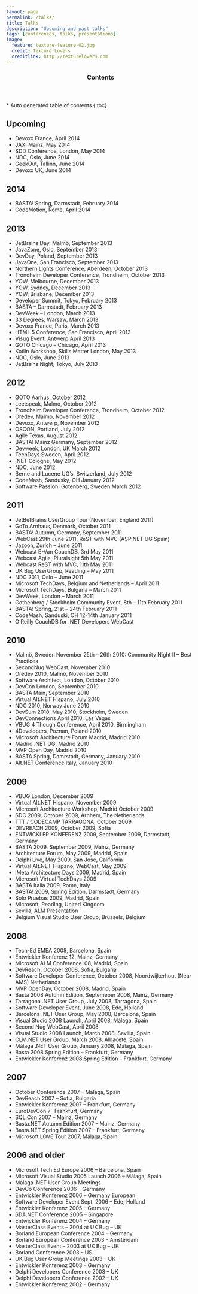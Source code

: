 ```yaml
---
layout: page
permalink: /talks/
title: Talks
description: "Upcoming and past talks"
tags: [conferences, talks, presentations]
image:
  feature: texture-feature-02.jpg
  credit: Texture Lovers
  creditlink: http://texturelovers.com
---
```


<section id="table-of-contents" class="toc">
  <header>
    <h3 >Contents</h3>
  </header>
<div id="drawer" markdown="1">
*  Auto generated table of contents
{:toc}
</div>
</section><!-- /#table-of-contents -->

## Upcoming

* Devoxx France, April 2014
* JAX! Mainz, May 2014
* SDD Conference, London, May 2014
* NDC, Oslo, June 2014
* GeekOut, Tallinn, June 2014
* Devoxx UK, June 2014

## 2014

* BASTA! Spring, Darmstadt, February 2014
* CodeMotion, Rome, April 2014

## 2013

* JetBrains Day, Malmö, September 2013
* JavaZone, Oslo, September 2013
* DevDay, Poland, September 2013
* JavaOne, San Francisco, September 2013
* Northern Lights Conference, Aberdeen, October 2013
* Trondheim Developer Conference, Trondheim, October 2013
* YOW, Melbourne, December 2013
* YOW, Sydney, December 2013
* YOW, Brisbane, December 2013
* Developer Summit, Tokyo, February 2013
* BASTA – Darmstadt, February 2013
* DevWeek – London, March 2013
* 33 Degrees, Warsaw, March 2013
* Devoxx France, Paris, March 2013
* HTML 5 Conference, San Francisco, April 2013
* Visug Event, Antwerp April 2013
* GOTO Chicago – Chicago, April 2013
* Kotlin Workshop, Skills Matter London, May 2013
* NDC, Oslo, June 2013
* JetBrains Night, Tokyo, July 2013

## 2012

* GOTO Aarhus, October 2012
* Leetspeak, Malmo, October 2012
* Trondheim Developer Conference, Trondheim, October 2012
* Oredev, Malmo, November 2012
* Devoxx, Antwerp, November 2012
* OSCON, Portland, July 2012
* Agile Texas, August 2012
* BASTA! Mainz Germany, September 2012
* Devweek, London, UK March 2012
* TechDays Sweden, April 2012
* .NET Cologne, May 2012
* NDC, June 2012
* Berne and Lucene UG’s, Switzerland, July 2012
* CodeMash, Sandusky, OH January 2012
* Software Passion, Gotenberg, Sweden March 2012

## 2011

* JetBetBrains UserGroup Tour (November, England 2011)
* GoTo Arnhaus, Denmark, October 2011
* BASTA! Autumn, Germany, September 2011
* WebCast 29th June 2011, ReST with MVC (ASP.NET UG Spain)
* Jazoon, Zurich – June 2011
* Webcast E-Van CouchDB, 3rd May 2011
* Webcast Agile, Pluralsight 5th May 2011
* Webcast ReST with MVC, 11th May 2011
* UK Bug UserGroup, Reading – May 2011
* NDC 2011, Oslo – June 2011
* Microsoft TechDays, Belgium and Netherlands – April 2011
* Microsoft TechDays, Bulgaria – March 2011
* DevWeek, London – March 2011
* Gothenberg / Stockholm Community Event, 8th – 11th February 2011
* BASTA! Spring, 21st – 24th February 2011
* CodeMash, Sanduski, OH 12-14th January 2011
* O’Reilly CouchDB for .NET Developers WebCast

## 2010

* Malmö, Sweden November 25th – 26th 2010: Community Night II – Best Practices
* SecondNug WebCast, November 2010
* Oredev 2010, Malmö, November 2010
* Software Architect, London, October 2010
* DevCon London, September 2010
* BASTA Main, September 2010
* Virtual Alt.NET Hispano, July 2010
* NDC 2010, Norway June 2010
* DevSum 2010, May 2010, Stockholm, Sweden
* DevConnections April 2010, Las Vegas
* VBUG 4 Though Conference, April 2010, Birmingham
* 4Developers, Poznan, Poland 2010
* Microsoft Architecture Forum Madrid, Madrid 2010
* Madrid .NET UG, Madrid 2010
* MVP Open Day, Madrid 2010
* BASTA Spring, Damrstadt, Germany, January 2010
* Alt.NET Conference Italy, January 2010

## 2009

* VBUG London, December 2009
* Virtual Alt.NET Hispano, November 2009
* Microsoft Architecture Workshop, Madrid October 2009
* SDC 2009, October 2009, Arnhem, The Netherlands
* TTT / CODECAMP TARRAGONA, October 2009
* DEVREACH 2009, October 2009, Sofia
* ENTWICKLER KONFERENZ 2009, September 2009, Darmstadt, Germany
* BASTA 2009, September 2009, Mainz, Germany
* Architecture Forum, May 2009, Madrid, Spain
* Delphi Live, May 2009, San Jose, California
* Virtual Alt.NET Hispano, WebCast, May 2009
* iMeta Architecture Days 2009, Madrid, Spain
* Microsoft Virtual TechDays 2009
* BASTA Italia 2009, Rome, Italy
* BASTA! 2009, Spring Edition,  Darmstadt, Germany
* Solo Pruebas 2009, Madrid, Spain
* Microsoft, Reading, United Kingdom
* Sevilla, ALM Presentation
* Belgium Visual Studio User Group, Brussels, Belgium

## 2008

* Tech-Ed EMEA 2008, Barcelona, Spain
* Entwickler Konferenz 12, Mainz, Germany
* Microsoft ALM Conference ’08, Madrid, Spain
* DevReach, October 2008, Sofia, Bulgaria
* Software Developer Conference, October 2008, Noordwijkerhout (Near AMS) Netherlands
* MVP OpenDay, October 2008, Madrid, Spain
* Basta 2008 Autumn Edition, Septemeber 2008, Mainz, Germany
* Tarragona .NET User Group, July 2008, Tarragona, Spain
* Software Developer Event, June 2008, Ede, Holland
* Barcelona .NET User Group, May 2008, Barcelona, Spain
* Visual Studio 2008 Launch, April 2008, Málaga, Spain
* Second Nug WebCast, April 2008
* Visual Studio 2008 Launch, March 2008, Sevilla, Spain
* CLM.NET User Group, March 2008, Albacete, Spain
* Málaga .NET User Group, January 2008, Málaga, Spain
* Basta 2008 Spring Edition – Frankfurt, Germany
* Entwickler Konferenz 2008 Spring Edition – Frankfurt, Germany

## 2007

* October Conference 2007 – Malaga, Spain
* DevReach 2007 – Sofia, Bulgaria
* Entwickler Konferenz 2007 – Frankfurt, Germany
* EuroDevCon 7- Frankfurt, Germany
* SQL Con 2007 – Mainz, Germany
* Basta.NET Autumn Edition 2007 – Mainz, Germany
* Basta.NET Spring Edition 2007 – Frankfurt, Germany
* Microsoft LOVE Tour 2007, Málaga, Spain

## 2006 and older

* Microsoft Tech Ed Europe 2006 – Barcelona, Spain
* Microsoft Visual Studio 2005 Launch 2006 – Málaga, Spain
* Málaga .NET User Group Meetings
* DevCo Conference 2006 – Germany
* Entwickler Konferenz 2006 – Germany European
* Software Developer Event Sept. 2006 – Ede, Holland
* Entwickler Konferenz 2005 – Germany
* SDA.NET Conference 2005 – Singapore
* Entwickler Konferenz 2004 – Germany
* MasterClass Events – 2004 at UK Bug – UK
* Borland European Conference 2004 – Germany
* Borland European Conference 2003 – Amsterdam
* MasterClass Event – 2003 at UK Bug – UK
* Borland Conference 2003 – US
* UK Bug User Group Meetings 2003 – UK
* Entwickler Konferenz 2003 – Germany
* Delphi Developers Conference 2003 – UK
* Delphi Developers Conference 2002 – UK
* Entwickler Konferenz 2002 – Germany


